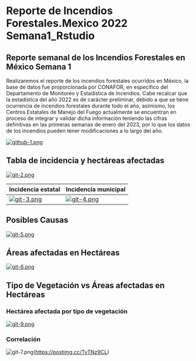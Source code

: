 # Reporte de Incendios Forestales.Mexico 2022 Semana1_Rstudio

## Reporte semanal de los Incendios Forestales en México Semana 1


Realizaremos el reporte de los incendios forestales ocurridos en México, la base de datos fue proporcionada por CONAFOR, en específico del Departamento de Monitoreo y Estadística de Incendios. 
Cabe recalcar que la estadística del año 2022 es de carácter preliminar, debido a que se tiene ocurrencia de incendios forestales durante todo el año, asimismo, los Centros Estatales de Manejo del Fuego actualmente se encuentran en proceso de integrar y validar dicha información teniendo las cifras definitivas en las primeras semanas de enero del 2023, por lo que los datos de los incendios pueden tener modificaciones a lo largo del año.

[![github-1.png](https://i.postimg.cc/FHz65CsZ/github-1.png)](https://postimg.cc/Mnk51DBM)

## Tabla de incidencia y hectáreas afectadas 

[![git-2.png](https://i.postimg.cc/QCXFHTFX/git-2.png)](https://postimg.cc/0MBk4rG3)


| Incidencia estatal | Incidencia municipal | 
| ------------- | ------------- | 
|[![git-3.png](https://i.postimg.cc/vmckwqXy/git-3.png)](https://postimg.cc/SXbDWGw1)  | [![git-4.png](https://i.postimg.cc/50zr6XZk/git-4.png)](https://postimg.cc/ZBTHQ5Yr)  | 

## Posibles Causas
[![git-5.png](https://i.postimg.cc/597z6sST/git-5.png)](https://postimg.cc/PNDJ7zcQ)

## Áreas afectadas en Hectáreas
[![git-6.png](https://i.postimg.cc/g2ScK7nb/git-6.png)](https://postimg.cc/rD4LVQ1f)

## Tipo de Vegetación vs Áreas afectadas en Hectáreas
### Hectárea afectada por tipo de vegetación  

[![git-9.png](https://i.postimg.cc/xTBtbf3w/git-9.png)](https://postimg.cc/6yLdkNSc)   

### Correlación
![git-7.png](https://i.postimg.cc/25WpB9Ww/git-7.png)(https://postimg.cc/TyTNz9CL) 

